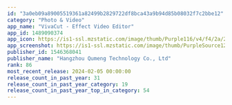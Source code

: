 ```yaml
---
id: "3a0eb09a89005519361a82499b2829722df8bca43a9b94d85b08032f7c2bbe12"
category: "Photo & Video"
app_name: "VivaCut - Effect Video Editor"
app_id: 1489090374
app_icon: https://is1-ssl.mzstatic.com/image/thumb/Purple116/v4/f4/2a/25/f42a254c-0bef-90b5-13a7-c5a1547e2243/AppIcon-0-0-1x_U007emarketing-0-10-0-0-P3-85-220.png/1024x1024bb.png
app_screenshot: https://is1-ssl.mzstatic.com/image/thumb/PurpleSource126/v4/38/8f/b3/388fb3d7-c616-7c0f-c51e-8bc257b4c831/a396f782-1425-4b06-9d41-c4fba9c5122b__U7f8e_U56fd_U753b_U4e2d_U753b6.5.jpg/1242x2688bb.png
publisher_id: 1546368041
publisher_name: "Hangzhou Qumeng Technology Co., Ltd"
rank: 86
most_recent_release: 2024-02-05 00:00:00
release_count_in_past_year: 31
release_count_in_past_year_category: 19
release_count_in_past_year_top_in_category: 54
---
```

